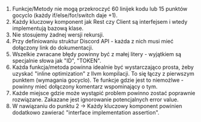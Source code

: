 1. Funkcje/Metody nie mogą przekroczyć 60 linijek kodu lub 15 punktów gocyclo (każdy if/else/for/switch daje +1).
2. Każdy kluczowy komponent jak Rest czy Client są interfejsem i wtedy implementują bazową klase.
3. Nie stosujemy żadnej wersji rekursji.
4. Przy definiowaniu struktur Discord API - każda z nich musi mieć dołączony link do dokumentacji.
5. Wszelkie zwracane błędy powinny być z małej litery - wyjątkiem są specjalnie słowa jak "ID", "TOKEN".
6. Każda funkcja/metoda powinna idealnie być wystarczająco prosta, żeby uzyskać "inline optimization" z llvm kompilacji. To się łączy z pierwszym punktem (wymagania gocyclo). Te funkcje gdzie jest to niemożlwe - powinny mieć dołączony komentarz wspominający o tym.
7. Każde miejsce gdzie może wystąpić problem powinno zostać poprawnie rozwiązane. Zakazane jest ignorowanie potencjalnych error value.
8. W nawiązaniu do punktu 2 -> Każdy kluczowy komponent powinien dodatkowo zawierać "interface implementation assertion".